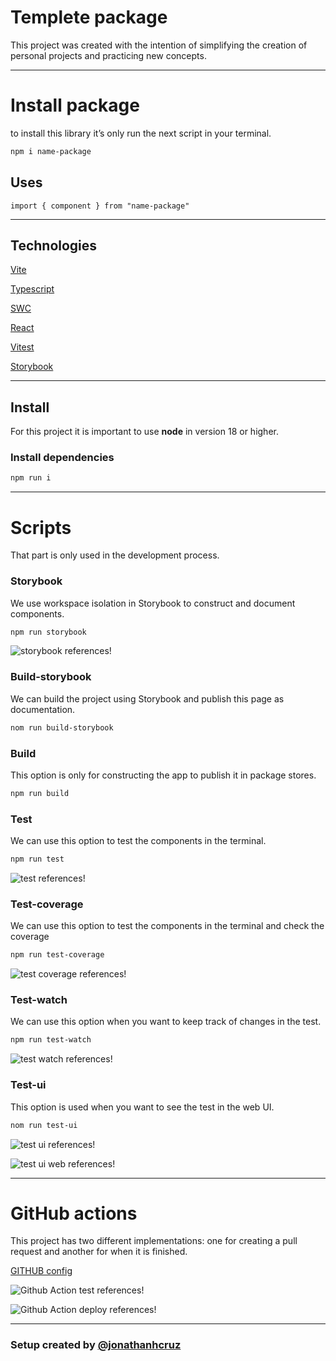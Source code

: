 # Templete package

This project was created with the intention of simplifying the creation of personal projects and practicing new concepts.

---

# Install package

to install this library it’s only run the next script in your terminal.

```bash
npm i name-package
```

## Uses

```tsx
import { component } from "name-package"
```

---

## Technologies

[Vite](https://github.com/vitejs/vite)

[Typescript](https://www.typescriptlang.org/) 

[SWC](https://swc.rs/) 

[React](https://react.dev/) 

[Vitest](https://vitest.dev/)

[Storybook](https://storybook.js.org/) 

---

## Install

For this project it is important to use **node** in version 18 or higher.

### Install dependencies

```bash
npm run i 
```

---

# Scripts

That part is only used in the development process.

### Storybook

We use workspace isolation in Storybook to construct and document components.

```bash
npm run storybook
```

![storybook references!](./public/storybook.png "storybook")

### Build-storybook

We can build the project using Storybook and publish this page as documentation.

```bash
nom run build-storybook
```

### Build

This option is only for constructing the app to publish it in package stores.

```bash
npm run build 
```

### Test

We can use this option to test the components in the terminal.

```bash
npm run test
```
![test references!](./public/test.png "test")

### Test-coverage

We can use this option to test the components in the terminal and check the coverage 

```bash
npm run test-coverage
```

![test coverage references!](./public/test-coverage.png "test coverage")


### Test-watch

We can use this option when you want to keep track of changes in the test.

```bash
npm run test-watch
```

![test watch references!](./public/test-watch.png "test watch")

### Test-ui

This option is used when you want to see the test in the web UI.

```bash
nom run test-ui
```

![test ui references!](./public/test-ui.png "test ui")


![test ui web references!](./public/test-ui-web.png "test ui web")

---

# GitHub actions

This project has two different implementations: one for creating a pull request and another for when it is finished.

[GITHUB config](./.github/workflows/README.md)


![Github Action test references!](./public/github-action-test.png "Github Action test")

![Github Action deploy references!](./public/github-action-deploy.png "Github Action deploy")

---

### Setup created by [@jonathanhcruz](https://github.com/jonathanhcruz)
 